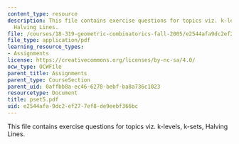 ```yaml
---
content_type: resource
description: This file contains exercise questions for topics viz. k-levels, k-sets,
  Halving Lines.
file: /courses/18-319-geometric-combinatorics-fall-2005/e2544afa9dc2ef277ef8de9eebf366bc_pset5.pdf
file_type: application/pdf
learning_resource_types:
- Assignments
license: https://creativecommons.org/licenses/by-nc-sa/4.0/
ocw_type: OCWFile
parent_title: Assignments
parent_type: CourseSection
parent_uid: 0affbb8a-ec46-6278-bebf-ba8a736c1023
resourcetype: Document
title: pset5.pdf
uid: e2544afa-9dc2-ef27-7ef8-de9eebf366bc
---
```

This file contains exercise questions for topics viz. k-levels, k-sets, Halving Lines.